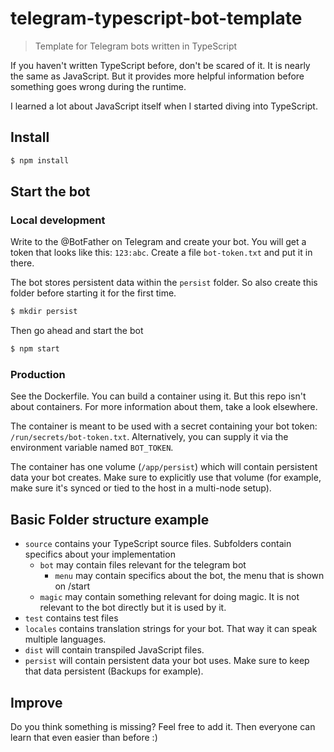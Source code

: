 # telegram-typescript-bot-template

> Template for Telegram bots written in TypeScript

If you haven't written TypeScript before, don't be scared of it.
It is nearly the same as JavaScript.
But it provides more helpful information before something goes wrong during the runtime.

I learned a lot about JavaScript itself when I started diving into TypeScript.


## Install

```sh
$ npm install
```


## Start the bot

### Local development

Write to the @BotFather on Telegram and create your bot.
You will get a token that looks like this: `123:abc`.
Create a file `bot-token.txt` and put it in there.

The bot stores persistent data within the `persist` folder.
So also create this folder before starting it for the first time.

```sh
$ mkdir persist
```

Then go ahead and start the bot

```sh
$ npm start
```

### Production

See the Dockerfile.
You can build a container using it.
But this repo isn't about containers.
For more information about them, take a look elsewhere.

The container is meant to be used with a secret containing your bot token: `/run/secrets/bot-token.txt`.
Alternatively, you can supply it via the environment variable named `BOT_TOKEN`.

The container has one volume (`/app/persist`) which will contain persistent data your bot creates.
Make sure to explicitly use that volume (for example, make sure it's synced or tied to the host in a multi-node setup).

## Basic Folder structure example

- `source` contains your TypeScript source files. Subfolders contain specifics about your implementation
  - `bot` may contain files relevant for the telegram bot
    - `menu` may contain specifics about the bot, the menu that is shown on /start
  - `magic` may contain something relevant for doing magic. It is not relevant to the bot directly but it is used by it.
- `test` contains test files
- `locales` contains translation strings for your bot. That way it can speak multiple languages.
- `dist` will contain transpiled JavaScript files.
- `persist` will contain persistent data your bot uses. Make sure to keep that data persistent (Backups for example).

## Improve

Do you think something is missing?
Feel free to add it.
Then everyone can learn that even easier than before :)
